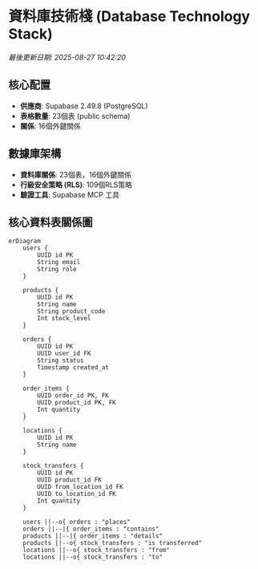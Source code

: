 # 資料庫技術棧 (Database Technology Stack)

_最後更新日期: 2025-08-27 10:42:20_

## 核心配置

- **供應商**: Supabase 2.49.8 (PostgreSQL)
- **表格數量**: 23個表 (public schema)
- **關係**: 16個外鍵關係

## 數據庫架構

- **資料庫關係**: 23個表，16個外鍵關係
- **行級安全策略 (RLS)**: 109個RLS策略
- **驗證工具**: Supabase MCP 工具

## 核心資料表關係圖

```mermaid
erDiagram
    users {
        UUID id PK
        String email
        String role
    }

    products {
        UUID id PK
        String name
        String product_code
        Int stock_level
    }

    orders {
        UUID id PK
        UUID user_id FK
        String status
        Timestamp created_at
    }

    order_items {
        UUID order_id PK, FK
        UUID product_id PK, FK
        Int quantity
    }

    locations {
        UUID id PK
        String name
    }

    stock_transfers {
        UUID id PK
        UUID product_id FK
        UUID from_location_id FK
        UUID to_location_id FK
        Int quantity
    }

    users ||--o{ orders : "places"
    orders ||--|{ order_items : "contains"
    products ||--|{ order_items : "details"
    products ||--o{ stock_transfers : "is transferred"
    locations ||--o{ stock_transfers : "from"
    locations ||--o{ stock_transfers : "to"
```
